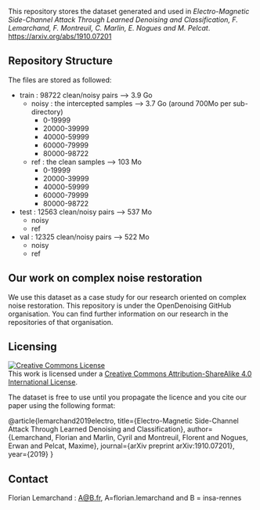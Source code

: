 This repository stores the dataset generated and used in _Electro-Magnetic Side-Channel Attack Through Learned Denoising and Classification, F. Lemarchand, F. Montreuil, C. Marlin, E. Nogues and M. Pelcat_. https://arxiv.org/abs/1910.07201



## Repository Structure
The files are stored as followed:

* train : 98722 clean/noisy pairs --> 3.9 Go
    * noisy : the intercepted samples --> 3.7 Go (around 700Mo per sub-directory)
        * 0-19999
        * 20000-39999
        * 40000-59999
        * 60000-79999
        * 80000-98722
    * ref : the clean samples --> 103 Mo
        * 0-19999
        * 20000-39999
        * 40000-59999
        * 60000-79999
        * 80000-98722
* test : 12563 clean/noisy pairs --> 537 Mo
    * noisy
    * ref
* val : 12325 clean/noisy pairs --> 522 Mo
    * noisy
    * ref
    
## Our work on complex noise restoration
We use this dataset as a case study for our research oriented on complex noise restoration. This repository is under the OpenDenoising GitHub organisation. 
You can find further information on our research in the repositories of that organisation. 

## Licensing

<a rel="license" href="http://creativecommons.org/licenses/by-sa/4.0/"><img alt="Creative Commons License" style="border-width:0" src="https://i.creativecommons.org/l/by-sa/4.0/88x31.png" /></a><br />This work is licensed under a <a rel="license" href="http://creativecommons.org/licenses/by-sa/4.0/">Creative Commons Attribution-ShareAlike 4.0 International License</a>.

The dataset is free to use until you propagate the licence and you cite our paper using the following format:

@article{lemarchand2019electro,
  title={Electro-Magnetic Side-Channel Attack Through Learned Denoising and Classification},
  author={Lemarchand, Florian and Marlin, Cyril and Montreuil, Florent and Nogues, Erwan and Pelcat, Maxime},
  journal={arXiv preprint arXiv:1910.07201},
  year={2019}
}

## Contact
Florian Lemarchand : A@B.fr, A=florian.lemarchand and B = insa-rennes
